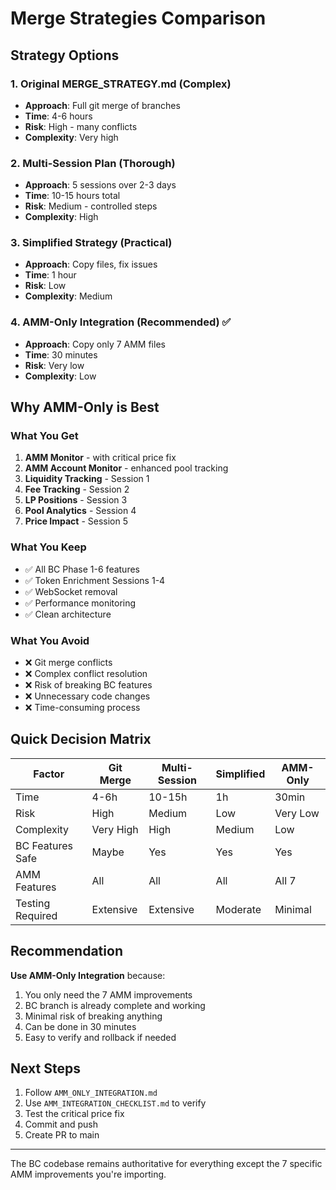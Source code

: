 # Merge Strategies Comparison

## Strategy Options

### 1. Original MERGE_STRATEGY.md (Complex)
- **Approach**: Full git merge of branches
- **Time**: 4-6 hours
- **Risk**: High - many conflicts
- **Complexity**: Very high

### 2. Multi-Session Plan (Thorough)
- **Approach**: 5 sessions over 2-3 days
- **Time**: 10-15 hours total
- **Risk**: Medium - controlled steps
- **Complexity**: High

### 3. Simplified Strategy (Practical)
- **Approach**: Copy files, fix issues
- **Time**: 1 hour
- **Risk**: Low
- **Complexity**: Medium

### 4. AMM-Only Integration (Recommended) ✅
- **Approach**: Copy only 7 AMM files
- **Time**: 30 minutes
- **Risk**: Very low
- **Complexity**: Low

## Why AMM-Only is Best

### What You Get
1. **AMM Monitor** - with critical price fix
2. **AMM Account Monitor** - enhanced pool tracking  
3. **Liquidity Tracking** - Session 1
4. **Fee Tracking** - Session 2
5. **LP Positions** - Session 3
6. **Pool Analytics** - Session 4
7. **Price Impact** - Session 5

### What You Keep
- ✅ All BC Phase 1-6 features
- ✅ Token Enrichment Sessions 1-4
- ✅ WebSocket removal
- ✅ Performance monitoring
- ✅ Clean architecture

### What You Avoid
- ❌ Git merge conflicts
- ❌ Complex conflict resolution
- ❌ Risk of breaking BC features
- ❌ Unnecessary code changes
- ❌ Time-consuming process

## Quick Decision Matrix

| Factor | Git Merge | Multi-Session | Simplified | AMM-Only |
|--------|-----------|---------------|------------|----------|
| Time | 4-6h | 10-15h | 1h | 30min |
| Risk | High | Medium | Low | Very Low |
| Complexity | Very High | High | Medium | Low |
| BC Features Safe | Maybe | Yes | Yes | Yes |
| AMM Features | All | All | All | All 7 |
| Testing Required | Extensive | Extensive | Moderate | Minimal |

## Recommendation

**Use AMM-Only Integration** because:
1. You only need the 7 AMM improvements
2. BC branch is already complete and working
3. Minimal risk of breaking anything
4. Can be done in 30 minutes
5. Easy to verify and rollback if needed

## Next Steps

1. Follow `AMM_ONLY_INTEGRATION.md`
2. Use `AMM_INTEGRATION_CHECKLIST.md` to verify
3. Test the critical price fix
4. Commit and push
5. Create PR to main

---

The BC codebase remains authoritative for everything except the 7 specific AMM improvements you're importing.